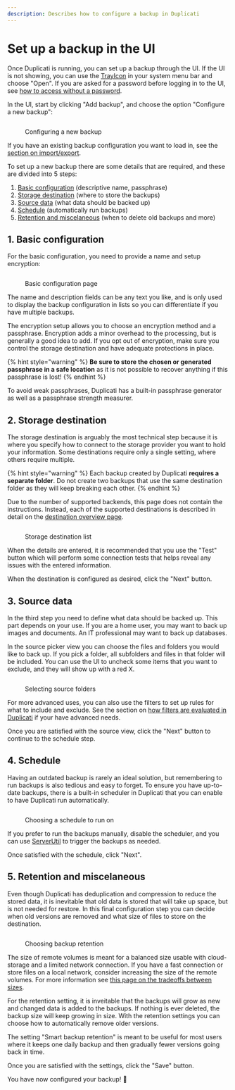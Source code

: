 ```yaml
---
description: Describes how to configure a backup in Duplicati
---
```


# Set up a backup in the UI

Once Duplicati is running, you can set up a backup through the UI. If the UI is not showing, you can use the [TrayIcon](../duplicati-programs/trayicon.md) in your system menu bar and choose "Open". If you are asked for a password before logging in to the UI, see [how to access without a password](../detailed-descriptions/duplicati-access-password.md).

In the UI, start by clicking "Add backup", and choose the option "Configure a new backup":

<figure><img src="../.gitbook/assets/Screenshot 2024-11-11 at 09.27.52.png" alt=""><figcaption><p>Configuring a new backup</p></figcaption></figure>

If you have an existing backup configuration you want to load in, see the [section on import/export](../detailed-descriptions/import-and-export-backup-configurations.md).

To set up a new backup there are some details that are required, and these are divided into 5 steps:

1. [Basic configuration](set-up-a-backup-in-the-ui.md#basic-configuration) (descriptive name, passphrase)
2. [Storage destination](set-up-a-backup-in-the-ui.md#storage-destination) (where to store the backups)
3. [Source data](set-up-a-backup-in-the-ui.md#source-data) (what data should be backed up)
4. [Schedule](set-up-a-backup-in-the-ui.md#schedule) (automatically run backups)
5. [Retention and miscelaneous](set-up-a-backup-in-the-ui.md#retention-and-miscelaneous) (when to delete old backups and more)

## 1. Basic configuration

For the basic configuration, you need to provide a name and setup encryption:

<figure><img src="../.gitbook/assets/Screenshot 2024-11-11 at 09.28.15.png" alt=""><figcaption><p>Basic configuration page</p></figcaption></figure>

The name and description fields can be any text you like, and is only used to display the backup configuration in lists so you can differentiate if you have multiple backups.

The encryption setup allows you to choose an encryption method and a passphrase. Encryption adds a minor overhead to the processing, but is generally a good idea to add. If you opt out of encryption, make sure you control the storage destination and have adequate protections in place.

{% hint style="warning" %}
**Be sure to store the chosen or generated passphrase in a safe location** as it is not possible to recover anything if this passphrase is lost!
{% endhint %}

To avoid weak passphrases, Duplicati has a built-in passphrase generator as well as a passphrase strength measurer.&#x20;



## 2. Storage destination

The storage destination is arguably the most technical step because it is where you specify how to connect to the storage provider you want to hold your information. Some destinations require only a single setting, where others require multiple.

{% hint style="warning" %}
Each backup created by Duplicati **requires a separate folder**. Do not create two backups that use the same destination folder as they will keep breaking each other.
{% endhint %}

Due to the number of supported backends, this page does not contain the instructions. Instead, each of the supported destinations is described in detail on the [destination overview page](../backup-destinations/destination-overview.md).

<figure><img src="../.gitbook/assets/Screenshot 2024-11-12 at 14.34.55.png" alt=""><figcaption><p>Storage destination list</p></figcaption></figure>

When the details are entered, it is recommended that you use the "Test" button which will perform some connection tests that helps reveal any issues with the entered information.

When the destination is configured as desired, click the "Next" button.

## 3. Source data

In the third step you need to define what data should be backed up. This part depends on your use. If you are a home user, you may want to back up images and documents. An IT professional may want to back up databases.

In the source picker view you can choose the files and folders you would like to back up. If you pick a folder, all subfolders and files in that folder will be included. You can use the UI to uncheck some items that you want to exclude, and they will show up with a red X.

<figure><img src="../.gitbook/assets/Screenshot 2024-11-13 at 18.07.46.png" alt=""><figcaption><p>Selecting source folders</p></figcaption></figure>

For more advanced uses, you can also use the filters to set up rules for what to include and exclude. See the section on [how filters are evaluated in Duplicati](../detailed-descriptions/filters-in-duplicati.md) if your have advanced needs.

Once you are satisfied with the source view, click the "Next" button to continue to the schedule step.

## 4. Schedule

Having an outdated backup is rarely an ideal solution, but remembering to run backups is also tedious and easy to forget. To ensure you have up-to-date backups, there is a built-in scheduler in Duplicati that you can enable to have Duplicati run automatically.

<figure><img src="../.gitbook/assets/Screenshot 2024-11-12 at 14.43.07.png" alt=""><figcaption><p>Choosing a schedule to run on</p></figcaption></figure>

If you prefer to run the backups manually, disable the scheduler, and you can use [ServerUtil](../duplicati-programs/command-line-interface-cli-1/serverutil.md) to trigger the backups as needed.

Once satisfied with the schedule, click "Next".

## 5. Retention and miscelaneous

Even though Duplicati has deduplication and compression to reduce the stored data, it is inevitable that old data is stored that will take up space, but is not needed for restore. In this final configuration step you can decide when old versions are removed and what size of files to store on the destination.

<figure><img src="../.gitbook/assets/Screenshot 2024-11-12 at 14.44.06.png" alt=""><figcaption><p>Choosing backup retention</p></figcaption></figure>

The size of remote volumes is meant for a balanced size usable with cloud-storage and a limited network connection. If you have a fast connection or store files on a local network, consider increasing the size of the remote volumes. For more information see [this page on the tradeoffs between sizes](https://forum.duplicati.com/t/choosing-sizes-in-duplicati/17683).

For the retention setting, it is inveitable that the backups will grow as new and changed data is added to the backups. If nothing is ever deleted, the backup size will keep growing in size. With the retention settings you can choose how to automatically remove older versions.

The setting "Smart backup retention" is meant to be useful for most users where it keeps one daily backup and then gradually fewer versions going back in time.

Once you are satisfied with the settings, click the "Save" button.

You have now configured your backup! 🎉
